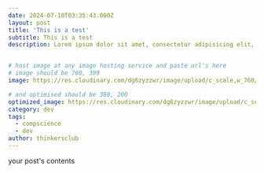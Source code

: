 ```yaml
---
date: 2024-07-10T03:35:43.000Z
layout: post
title: 'This is a test'
subtitle: This is a test
description: Lorem ipsum dolor sit amet, consectetur adipisicing elit, sed do eiusmod tempor incididunt ut labore et dolore magna aliqua.


# host image at any image hosting service and paste url's here
# image should be 760, 399
image: https://res.cloudinary.com/dg6zyzzwr/image/upload/c_scale,w_760/v1720559138/default_bvrxw3.png

# and optimised should be 380, 200
optimized_image: https://res.cloudinary.com/dg6zyzzwr/image/upload/c_scale,w_760/v1720559138/default_bvrxw3.png
category: dev
tags:
  - compscience
  - dev
author: thinkersclub
---
```


your post's contents
